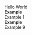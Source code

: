 Hello World<br/><b class="example">Example</b><br/>Example 1<br/><b class="example">Example</b><br/>Example 9